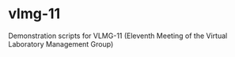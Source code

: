 # vlmg-11
Demonstration scripts for VLMG-11 (Eleventh Meeting of the Virtual Laboratory Management Group)
